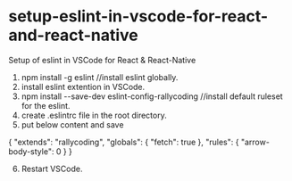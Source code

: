 # setup-eslint-in-vscode-for-react-and-react-native
Setup of eslint in VSCode for React &amp; React-Native

1) npm install -g eslint //install eslint globally.
2) install eslint extention in VSCode.
3) npm install --save-dev eslint-config-rallycoding //install default ruleset for the eslint.
4) create .eslintrc file in the root directory.
5) put below content and save

{
  "extends": "rallycoding",
  "globals": {
    "fetch": true
  },
  "rules": {
    "arrow-body-style": 0
  }
}

6) Restart VSCode.

